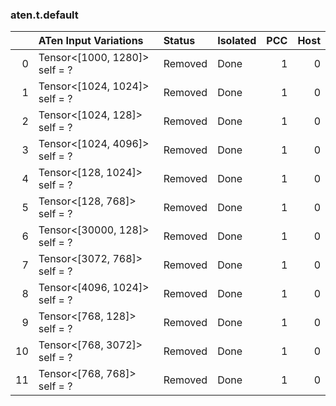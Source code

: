 ### aten.t.default
|    | ATen Input Variations         | Status   | Isolated   |   PCC |   Host |
|---:|:------------------------------|:---------|:-----------|------:|-------:|
|  0 | Tensor<[1000, 1280]> self = ? | Removed  | Done       |     1 |      0 |
|  1 | Tensor<[1024, 1024]> self = ? | Removed  | Done       |     1 |      0 |
|  2 | Tensor<[1024, 128]> self = ?  | Removed  | Done       |     1 |      0 |
|  3 | Tensor<[1024, 4096]> self = ? | Removed  | Done       |     1 |      0 |
|  4 | Tensor<[128, 1024]> self = ?  | Removed  | Done       |     1 |      0 |
|  5 | Tensor<[128, 768]> self = ?   | Removed  | Done       |     1 |      0 |
|  6 | Tensor<[30000, 128]> self = ? | Removed  | Done       |     1 |      0 |
|  7 | Tensor<[3072, 768]> self = ?  | Removed  | Done       |     1 |      0 |
|  8 | Tensor<[4096, 1024]> self = ? | Removed  | Done       |     1 |      0 |
|  9 | Tensor<[768, 128]> self = ?   | Removed  | Done       |     1 |      0 |
| 10 | Tensor<[768, 3072]> self = ?  | Removed  | Done       |     1 |      0 |
| 11 | Tensor<[768, 768]> self = ?   | Removed  | Done       |     1 |      0 |

